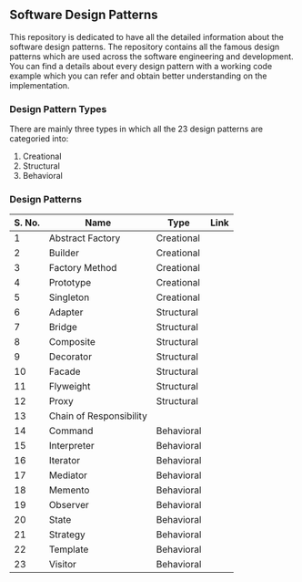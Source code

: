 ## Software Design Patterns

This repository is dedicated to have all the detailed information about the software design patterns. The repository contains all the famous design patterns which are used across the software engineering and development. You can find a details about every design pattern with a working code example which you can refer and obtain better understanding on the implementation.

### Design Pattern Types
There are mainly three types in which all the 23 design patterns are categoried into:
1. Creational
2. Structural
3. Behavioral

### Design Patterns
| S. No. | Name | Type | Link |
| --- | --- | --- | --- |
| 1 | Abstract Factory | Creational | |
| 2 | Builder | Creational | |
| 3 | Factory Method | Creational | |
| 4 | Prototype | Creational | |
| 5 | Singleton | Creational | |
| 6 | Adapter | Structural | |
| 7 | Bridge | Structural | |
| 8 | Composite | Structural | |
| 9 | Decorator | Structural | |
| 10 | Facade | Structural | |
| 11 | Flyweight | Structural | |
| 12 | Proxy | Structural | |
| 13 | Chain of Responsibility | |
| 14 | Command | Behavioral | |
| 15 | Interpreter | Behavioral | |
| 16 | Iterator | Behavioral | |
| 17 | Mediator | Behavioral | |
| 18 | Memento | Behavioral | |
| 19 | Observer | Behavioral | |
| 20 | State | Behavioral | |
| 21 | Strategy | Behavioral | |
| 22 | Template | Behavioral | |
| 23 | Visitor | Behavioral | |

